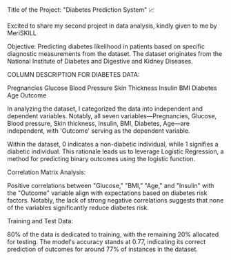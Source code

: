 Title of the Project: "Diabetes Prediction System" 📈

Excited to share my second project in data analysis, kindly given to me by MeriSKILL

Objective: Predicting diabetes likelihood in patients based on specific diagnostic measurements from the dataset. The dataset originates from the National Institute of Diabetes and Digestive and Kidney Diseases.

COLUMN DESCRIPTION FOR DIABETES DATA:

Pregnancies
Glucose
Blood Pressure
Skin Thickness
Insulin
BMI
Diabetes
Age
Outcome

In analyzing the dataset, I categorized the data into independent and dependent variables. Notably, all seven variables—Pregnancies, Glucose, Blood pressure, Skin thickness, Insulin, BMI, Diabetes, Age—are independent, with 'Outcome' serving as the dependent variable.

Within the dataset, 0 indicates a non-diabetic individual, while 1 signifies a diabetic individual. This rationale leads us to leverage Logistic Regression, a method for predicting binary outcomes using the logistic function.

Correlation Matrix Analysis:

Positive correlations between "Glucose," "BMI," "Age," and "Insulin" with the "Outcome" variable align with expectations based on diabetes risk factors. Notably, the lack of strong negative correlations suggests that none of the variables significantly reduce diabetes risk.

Training and Test Data:

80% of the data is dedicated to training, with the remaining 20% allocated for testing. The model's accuracy stands at 0.77, indicating its correct prediction of outcomes for around 77% of instances in the dataset.
